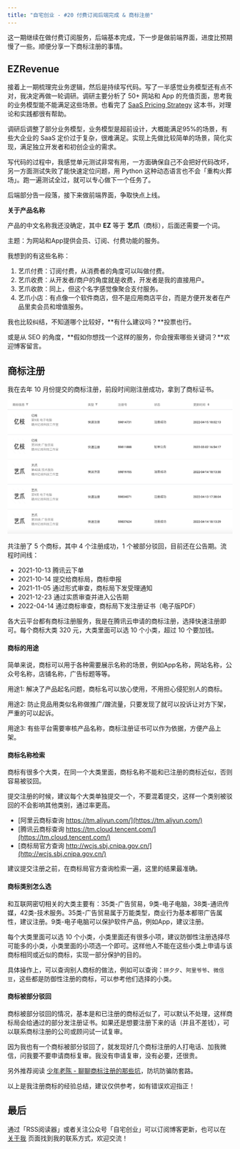 ```yaml
---
title: "自宅创业 - #20 付费订阅后端完成 & 商标注册"
---
```


这一期继续在做付费订阅服务，后端基本完成，下一步是做前端界面，进度比预期慢了一些。顺便分享一下商标注册的事情。

## EZRevenue

接着上一期梳理完业务逻辑，然后是持续写代码。写了一半感觉业务模型还有点不对，我决定再做一轮调研。调研主要分析了 50+ 网站和 App 的充值页面，思考我的业务模型能不能满足这些场景。也看完了 [SaaS Pricing Strategy](https://www.priceintelligently.com/developing-your-saas-pricing-strategy) 这本书，对理论和实践都很有帮助。

调研后调整了部分业务模型，业务模型是超前设计，大概能满足95%的场景，有些大企业的 SaaS 定价过于复杂，很难满足。实现上先做比较简单的场景，简化实现，满足独立开发者和初创企业的需求。

写代码的过程中，我感觉单元测试非常有用，一方面确保自己不会把好代码改坏，另一方面测试失败了能快速定位问题，用 Python 这种动态语言也不会「重构火葬场」。跑一遍测试全过，就可以专心做下一个任务了。

后端部分告一段落，接下来做前端界面，争取快点上线。

**关于产品名称**

产品的中文名称我还没确定，其中 **EZ** 等于 **艺爪**（商标），后面还需要一个词。

主题：为网站和App提供会员、订阅、付费功能的服务。

我想到的有这些名称：

1. 艺爪付费：订阅付费，从消费者的角度可以叫做付费。
2. 艺爪收费：从开发者/商户的角度就是收费，开发者是我的直接用户。
3. 艺爪收款：同上，但这个名字感觉像聚合支付服务。
4. 艺爪小店：有点像一个软件商店，但不是应用商店平台，而是方便开发者在产品里卖会员和增值服务。

我也比较纠结，不知道哪个比较好，**有什么建议吗？**投票也行。

或是从 SEO 的角度，**假如你想找一个这样的服务，你会搜索哪些关键词？**欢迎博客留言。

## 商标注册

我在去年 10 月份提交的商标注册，前段时间刚注册成功，拿到了商标证书。

![商标注册](/static/2022-05-07/trademark-regestion.jpg)

共注册了 5 个商标，其中 4 个注册成功，1 个被部分驳回，目前还在公告期。流程时间线：

- 2021-10-13 腾讯云下单
- 2021-10-14 提交给商标局，商标申报
- 2021-11-05 通过形式审查，商标局下发受理通知
- 2021-12-23 通过实质审查并进入公告期
- 2022-04-14 通过商标审查，商标局下发注册证书（电子版PDF）

各大云平台都有商标注册服务，我是在腾讯云申请的商标注册，选择快速注册即可。每个商标大类 320 元，大类里面可以选 10 个小类，超过 10 个要加钱。

#### 商标的用途

简单来说，商标可以用于各种需要展示名称的场景，例如App名称，网站名称，公众号名称，店铺名称，广告标题等等。

用途1: 解决了产品起名问题，商标名可以放心使用，不用担心侵犯别人的商标。

用途2: 防止竞品用类似名称做推广/蹭流量，只要发现了就可以投诉让对方下架，严重的可以起诉。

用途3: 有些平台需要审核产品名称，商标注册证书可以作为依据，方便产品上架。

#### 商标名称检索

商标有很多个大类，在同一个大类里面，商标名称不能和已注册的商标近似，否则容易被驳回。

提交注册的时候，建议每个大类单独提交一个，不要混着提交，这样一个类别被驳回的不会影响其他类别，通过率更高。

- [阿里云商标查询 https://tm.aliyun.com/](https://tm.aliyun.com/)
- [腾讯云商标查询 https://tm.cloud.tencent.com/](https://tm.cloud.tencent.com/)
- [商标局官方查询 http://wcjs.sbj.cnipa.gov.cn/](http://wcjs.sbj.cnipa.gov.cn/)

建议提交注册之前，在商标局官方查询检索一遍，这里的结果最准确。

#### 商标类别怎么选

和互联网密切相关的大类主要有：35类-广告贸易，9类-电子电脑，38类-通讯传媒，42类-技术服务。35类-广告贸易属于万能类型，商业行为基本都带广告属性，建议注册。9类-电子电脑可以保护软件产品，例如App，建议注册。

每个大类里面可以选 10 个小类，小类里面还有很多小项，建议防御性注册选择尽可能多的小类，小类里面的小项选一个即可。这样他人不能在这些小类上申请与该商标相同或近似的商标，实现一部分保护的目的。

具体操作上，可以查询别人商标的做法，例如可以查询：`拼夕夕`、`阿里爷爷`、`微信豆`，这些都是防御性注册的商标，可以参考他们选择的小类。

#### 商标被部分驳回

商标被部分驳回的情况，基本是和已注册的商标近似了，可以默认不处理，这样商标局会给通过的部分发注册证书。如果还是想要注册下来的话（并且不差钱），可以联系商标注册的公司或顾问试一试复审。

因为我也有一个商标被部分驳回了，就发现好几个商标注册的人打电话、加我微信，问我要不要申请商标复审。我没有申请复审，没有必要，还很贵。

另外推荐阅读 [少年老陈 - 聊聊商标注册的那些坑](https://mp.weixin.qq.com/s/VM4Vl16ejyePz7zyycPn3Q)，防坑防骗防套路。

以上是我注册商标的经验总结，建议仅供参考，如有错误欢迎指正！

## 最后

通过「RSS阅读器」或者关注公众号「自宅创业」可以订阅博客更新，也可以在 [关于我](/about) 页面找到我的联系方式，欢迎交流！
